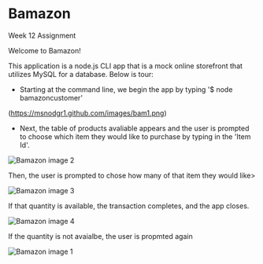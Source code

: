 # Bamazon
Week 12 Assignment



Welcome to Bamazon!

This application is a node.js CLI app that is a mock online storefront that utilizes MySQL for a database.
Below is tour:


* Starting at the command line, we begin the app by typing '$ node bamazoncustomer'

(https://msnodgr1.github.com/images/bam1.png)


* Next, the table of products avaliable appears and the user is prompted to choose which item they would like to purchase by typing in the 'Item Id'.

![Bamazon image 2](https://msnodgr1.github.com/images/bam2.png)


Then, the user is prompted to chose how many of that item they would like>

![Bamazon image 3](https://msnodgr1.github.com/images/bam3.png)


If that quantity is available, the transaction completes, and the app closes.

![Bamazon image 4](https://msnodgr1.github.com/images/bam4.png)


If the quantity is not avaialbe, the user is propmted again

![Bamazon image 1](https://msnodgr1.github.com/images/bam5.png)